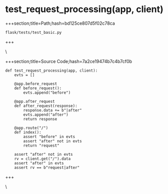 



# test_request_processing(app, client)
  
+++section;title=Path;hash=bd125ce807d5f02c78ca

`flask/tests/test_basic.py`
  
+++

\
  
+++section;title=Source Code;hash=7a2ce19474b7c4b7cf0b
```
def test_request_processing(app, client):
    evts = []

    @app.before_request
    def before_request():
        evts.append("before")

    @app.after_request
    def after_request(response):
        response.data += b"|after"
        evts.append("after")
        return response

    @app.route("/")
    def index():
        assert "before" in evts
        assert "after" not in evts
        return "request"

    assert "after" not in evts
    rv = client.get("/").data
    assert "after" in evts
    assert rv == b"request|after"
```  
+++

\
